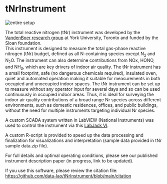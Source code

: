 # tNrInstrument
![entire setup](https://user-images.githubusercontent.com/80794322/166525419-27ea44cc-c435-49a8-8bdc-d8df3889e2a6.PNG)

The total reactive nitrogen (tNr) instrument was developed by the [VandenBoer research group](https://www.tcvandenboer.ca/) at York University, Toronto and funded by the Sloan foundation.  
This instrument is designed to measure the total gas-phase reactive nitrogen (tNr) budget, defined as all N-containing species execpt N<sub>2</sub> and N<sub>2</sub>O. The instrument can also determine contributions from NOx, HONO, and NH<sub>3</sub>, which are key drivers of indoor air quality. The tNr instrument has a small footprint, safe (no dangerous chemicals required), insulated oven, quiet and automated operation making it suitable for measurements in both occupied and unoccupied indoor spaces. The tNr instrument can be set up to measure without any operator input for several days and so can be used continuously in occupied indoor areas. Thus, it is ideal for surveying the indoor air quality contributions of a broad range Nr species across different environments, such as domestic residences, offices, and public buildings, without the need for multiple instruments targeting individual Nr species. 

A custom SCADA system written in LabVIEW (National Instruments) was used to control the instrument via this [LabJack VI](https://github.com/data-lao/tNrInstrument/tree/main/labview).

A custom R-script is provided to speed up the data processing and finalization for visualizations and interpretation (sample data provided in tNr sample data.zip file).

For full details and optimal operating conditions, please see our published instrument description paper (in progress, link to be updated). 

If you use this software, please review the citation file: https://github.com/data-lao/tNrInstrument/blob/main/citation


